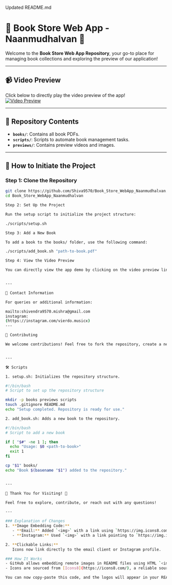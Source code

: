
Updated README.md

# 🌟 **Book Store Web App - Naanmudhalvan** 🌟

Welcome to the **Book Store Web App Repository**, your go-to place for managing book collections and exploring the preview of our application!  

---

## 📹 **Video Preview**
Click below to directly play the video preview of the app!  
[![Video Preview](https://img.icons8.com/color/96/000000/play.png)](https://drive.google.com/file/d/1lVILTZxAW9KFQbsTs9qziVxPN7u5AyDU/view?usp=sharing)

---

## 📂 **Repository Contents**
- **`books/`**: Contains all book PDFs.
- **`scripts/`**: Scripts to automate book management tasks.
- **`previews/`**: Contains preview videos and images.

---

## 🚀 **How to Initiate the Project**

### Step 1: Clone the Repository
```bash
git clone https://github.com/Shiva9570/Book_Store_WebApp_Naanmudhalvan.git
cd Book_Store_WebApp_Naanmudhalvan

Step 2: Set Up the Project

Run the setup script to initialize the project structure:

./scripts/setup.sh

Step 3: Add a New Book

To add a book to the books/ folder, use the following command:

./scripts/add_book.sh "path-to-book.pdf"

Step 4: View the Video Preview

You can directly view the app demo by clicking on the video preview link.


---

📧 Contact Information

For queries or additional information:

mailto:shivendra9570.mishra@gmail.com
instagram: 
(https://instagram.com/vierdo.musicx)
---

🤝 Contributing

We welcome contributions! Feel free to fork the repository, create a new branch, and submit a pull request.


---

🛠 Scripts

1. setup.sh: Initializes the repository structure.

#!/bin/bash
# Script to set up the repository structure

mkdir -p books previews scripts
touch .gitignore README.md
echo "Setup completed. Repository is ready for use."

2. add_book.sh: Adds a new book to the repository.

#!/bin/bash
# Script to add a new book

if [ "$#" -ne 1 ]; then
  echo "Usage: $0 <path-to-book>"
  exit 1
fi

cp "$1" books/
echo "Book $(basename "$1") added to the repository."


---

🌟 Thank You for Visiting! 🌟

Feel free to explore, contribute, or reach out with any questions!

---

### Explanation of Changes
1. **Image Embedding Code:**
   - **Email:** Added `<img>` with a link using `https://img.icons8.com/color/48/000000/email.png`.
   - **Instagram:** Used `<img>` with a link pointing to `https://img.icons8.com/color/48/000000/instagram-new.png`.

2. **Clickable Links:**  
   Icons now link directly to the email client or Instagram profile.

### How It Works
- GitHub allows embedding remote images in README files using HTML `<img>` tags.
- Icons are sourced from [Icons8](https://icons8.com/), a reliable source for free icons.

You can now copy-paste this code, and the logos will appear in your README file. Let me know if you need further assistance!

